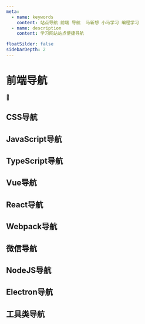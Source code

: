 ```yaml
---
meta:
  - name: keywords
    content: 站点导航 前端 导航  马新想 小马学习 编程学习
  - name: description
    content: 学习网站站点便捷导航

floatSilder: false
sidebarDepth: 2
---
```

# 前端导航

:horse: 

<div>


## CSS导航

<NavItem title="官方导航">
  <NavCard title="CanIUse" jumpUrl="https://caniuse.com/ciu/index" logo="https://caniuse.com/img/favicon-128.png" des="一个HTML CSS 兼容性查询网站" />
  <NavCard title="Less" jumpUrl="http://lesscss.cn/" logo="http://s.nodejs.cn/less/img/logo.png" des="Less 是一门 CSS 预处理语言，它扩展了 CSS 语言，增加了变量、Mixin、函数等特性。Less 可以运行在 Node 或浏览器端。" />
  <NavCard title="Sass" jumpUrl="https://www.sass.hk/" logo="https://www.sass.hk/favicon.ico" des="Sass(Scss)是稳定和强大的专业级CSS扩展语言" />
</NavItem>

<!-- ------------------------------------------------- -->
## JavaScript导航

<NavItem  title="基础学习">
  <NavCard title="ES6" jumpUrl="https://es6.ruanyifeng.com/" logo="es6.png" des="ES6是JavaScript 语言的一代版本，该网站为阮一峰老师的 《ECMAScript 6 入门教程》" />
  <NavCard title="Babel" jumpUrl="https://babel.docschina.org/docs/en/babel-core/" logo="https://babel.docschina.org/img/favicon.png" des="Babel 是一个工具链，主要用于在旧的浏览器或环境中将 ECMAScript 2015+ 代码转换为向后兼容版本的 JavaScript 代码" />
</NavItem>

<NavItem  title="优秀插件">
  <NavCard title="FlyJs" jumpUrl="https://wendux.github.io/dist/#/doc/flyio/readme" logo="https://wendux.github.io/dist/static/doc/flyio/fly.png" des="一个支持所有JavaScript运行环境的基于Promise的、支持请求转发、强大的http请求库。可以让您在多个端上尽可能大限度的实现代码复用。" />
</NavItem>

<NavItem  title="优秀文章">
  <NavCard title="浩麟的博客" jumpUrl="https://wuhaolin.cn/" logo="https://github.com/fluidicon.png" des="一个好博客文章" />

</NavItem>


## TypeScript导航

<NavItem >
  <NavCard title="TS" jumpUrl="https://www.tslang.cn/docs/home.html" logo="https://www.tslang.cn/assets/images/icons/favicon.ico" des="TypeScript中文文档" />
</NavItem>

<!-- --------------------Vue导航----------------------------- -->
## Vue导航

<NavItem title="官方导航">
  <NavCard title="Vue2.0" jumpUrl="https://cn.vuejs.org/" logo="https://cn.vuejs.org/images/logo.png" des="一个 渐进式得 JavaScript （前端）框架" />
  <NavCard title="Vue3.0" jumpUrl="https://v3.cn.vuejs.org/" logo="https://cn.vuejs.org/images/logo.png" des="一个 渐进式得 JavaScript （前端）框架" />
  <NavCard title="Vuex" jumpUrl="https://vuex.vuejs.org/zh/" logo="vuex-store.png" des="Vuex 是一个专为 Vue.js 应用程序开发的状态管理模式。它采用集中式存储管理应用的所有组件的状态，并以相应的规则保证状态以一种可预测的方式发生变化。" />
  <NavCard title="VueRouter" jumpUrl="https://router.vuejs.org/zh/" logo="https://cn.vuejs.org/images/logo.png" des="Vue Router 是 Vue.js 官方的路由管理器。它和 Vue.js 的核心深度集成，让构建单页面应用变得易如反掌" />
  <NavCard title="Vue CLI" jumpUrl="https://cli.vuejs.org/zh/" logo="vuex-cli.png" des="Vue.js 开发的标准工具" />
  <NavCard title="Vue Loader" jumpUrl="https://vue-loader-v14.vuejs.org/zh-cn/" logo="https://cn.vuejs.org/images/logo.png" des="vue-loader 是一个 webpack 的 loader" />
</NavItem>

 <NavItem title="组件导航">
  <NavCard title="ElementVue" jumpUrl="https://element.eleme.cn/#/zh-CN" logo="https://element.eleme.cn/favicon.ico" des="一套vue组件库" />
  <NavCard title="AntVue" jumpUrl="https://www.antdv.com/docs/vue/introduce-cn/" logo="https://qn.antdv.com/favicon.ico" des="一套vue组件库" />
  <NavCard title="Avue" jumpUrl="https://www.avuejs.com/" logo="https://www.avuejs.com/images/logo.png" des="一套基于ElementUI 高度封装的vue组件库" />
  <NavCard title="Vant" jumpUrl="https://vant-contrib.gitee.io/vant/#/zh-CN/" logo="https://img01.yzcdn.cn/vant/logo.png" des="一套轻量、可靠的移动端 Vue 组件库" />
  <NavCard title="NutUI" jumpUrl="https://nutui.jd.com/#/index" logo="https://nutui.jd.com/favicon.ico" des="一套京东风格的轻量级移动端Vue组件库" />

</NavItem>

<!-- -----------------------React导航-------------------------- -->
## React导航

<NavItem title="官方导航">
  <NavCard title="React官网" jumpUrl="https://react.docschina.org/" logo="react.png" des="一个用于构建用户界面的 JavaScript 库 中文网站" />
  <NavCard title="ReactRouter" jumpUrl="http://react-guide.github.io/react-router-cn/docs/Introduction.html" logo="react.png" des="React Router 是一个基于 React 之上的强大路由库，它可以让你向应用中快速地添加视图和数据流，同时保持页面与 URL 间的同步。" />
  <NavCard title="Redux" jumpUrl="https://www.redux.org.cn/" logo="redux-action.png" des="Redux 是 JavaScript 状态容器，提供可预测化的状态管理。" />
  <NavCard title="ReduxsSaga" jumpUrl="https://redux-saga-in-chinese.js.org/" logo="redux-action.png" des="redux-saga 是一个 redux 中间件, 一个用于管理应用程序 Side Effect（副作用，例如异步获取数据，访问浏览器缓存等）的 library，它的目标是让副作用管理更容易，执行更高效，测试更简单，在处理故障时更容易。" />
  <NavCard title="MobX" jumpUrl="https://cn.mobx.js.org/" logo="https://cn.mobx.js.org/mobx.png" des=" mobx是一个简单可扩展的状态管理库。 mobx vs redux mobx是学习成本更低,性能更好的状态解决方案。 mobx开发难度低; mobx代码量少" />
  <NavCard title="DvaJS" jumpUrl="https://dvajs.com/" logo="dvajs.png" des="dva 首先是一个基于 redux 和 redux-saga 的数据流方案，然后为了简化开发体验，dva 还额外内置了 react-router 和 fetch，所以也可以理解为一个轻量级的应用框架。" />
  <NavCard title="UmiJS" jumpUrl="https://umijs.org/zh-CN/docs" logo="https://img.alicdn.com/tfs/TB1zomHwxv1gK0jSZFFXXb0sXXa-200-200.png" des="Umi 是可扩展的企业级前端应用框架,是蚂蚁金服的底层前端框架，已直接或间接地服务了 3000+ 应用，包括 java、node、H5 无线、离线（Hybrid）应用、纯前端 assets 应用、CMS 应用等。他已经很好地服务了我们的内部用户，同时希望他也能服务好外部用户。" />
</NavItem>

<NavItem title="组件导航">
  <NavCard title="Ant" jumpUrl="https://ant.design/index-cn" logo="https://qn.antdv.com/favicon.ico" des="一套React组件库" />
  <NavCard title="AntPro" jumpUrl="https://ant.design/components/overview-cn/" logo="https://qn.antdv.com/favicon.ico" des="一个基于react 和 ant 的开箱即用的中台前端/设计解决方案文档" />
  <NavCard title="ProComponents" jumpUrl="https://procomponents.ant.design/" logo="https://qn.antdv.com/favicon.ico" des="一套Ant Pro 构建文档" />
 
</NavItem>

<!-- ------------------------------------------------- -->
## Webpack导航

<NavItem>
  <NavCard title="Webpack" jumpUrl="https://webpack.docschina.org/" logo="https://webpack.docschina.org/icon-square-small.85ba630cf0c5f29ae3e3.svg" des="webpack 是一个模块打包器。它的主要目标是将 JavaScript 文件打包在一起,打包后的文件用于在浏览器中使用" />
</NavItem>

<!-- ------------------------------------------------- -->

## 微信导航

<NavItem>
  <NavCard title="小程序文档" jumpUrl="https://developers.weixin.qq.com/miniprogram/dev/framework/" logo="https://res.wx.qq.com/a/wx_fed/assets/res/NTI4MWU5.ico" des="小程序官方文档" />
  <NavCard title="WeUI" jumpUrl="https://github.com/Tencent/weui" logo="https://res.wx.qq.com/a/wx_fed/assets/res/NTI4MWU5.ico" des="WeUI是一个小程序官方组件库" />
  <NavCard title="WeUI" jumpUrl="https://vant-contrib.gitee.io/vant-weapp/#/intro" logo="https://img.yzcdn.cn/zanui/vant/vant-2017-12-18.ico" des="Vant Weapp - 轻量、可靠的小程序 UI 组件库" />
</NavItem>

## NodeJS导航

<NavItem>
  <NavCard title="NodeJS" jumpUrl="http://nodejs.cn/" logo="nodejs.jpg" des="Node.js 是一个基于 Chrome V8 引擎的 JavaScript 运行环境。Node.js 使用了一个事件驱动、非阻塞式 I/O 的模型,使其轻量又高效。" />
  <NavCard title="Express" jumpUrl="https://www.expressjs.com.cn/" logo="https://www.expressjs.com.cn/images/favicon.png" des="Express4.17.1基于 Node.js 平台，快速、开放、极简的 Web 开发框架" />
</NavItem>

## Electron导航

<NavItem>
  <NavCard title="Electron" jumpUrl="https://www.electronjs.org/" logo="https://www.electronjs.org/images/favicon.b7a59262df48d6563400baf5671da548.ico" des="Electron 是一使用 JavaScript，HTML 和 CSS 构建跨平台的桌面应用程序" />
</NavItem>


## 工具类导航

<NavItem>
 <NavCard title="阿里图标" jumpUrl="https://www.zhihu.com/" logo="alishiliang.png" des="Iconfont-国内功能很强大且图标内容很丰富的矢量图标库,提供矢量图标下载、在线存储、格式转换等功能。阿里巴巴体验团队倾力打造,设计和前端开发的便捷工具" />
 <NavCard title="VScode" jumpUrl="https://code.visualstudio.com/" logo="https://code.visualstudio.com/apple-touch-icon.png" des="Visual Studio Code是Microsoft在2015年4月30日Build开发者大会上正式宣布一个运行于 Mac OS X、Windows和 Linux 之上的，针对于编写现代Web和云应用的跨平台源代码编辑器" />
 <NavCard title="ESLint" jumpUrl="https://cn.eslint.org/" logo="https://cn.eslint.org/img/favicon.512x512.png" des="ESLint是一个JavaScript代码自动格式化，检测的工具" />
 
</NavItem>


</div>